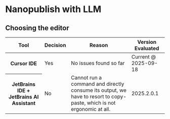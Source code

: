 # Nanopublish with LLM

## Choosing the editor

<table>
  <thead>
    <tr>
      <th>Tool</th>
      <th>Decision</th>
      <th>Reason</th>
      <th>Version Evaluated</th>
    </tr>
  </thead>
  <tbody>
    <tr>
      <th>Cursor IDE</th>
      <td>Yes</td>
      <td>No issues found so far</td>
      <td>Current @ 2025-09-18</td>
    </tr>
    <tr>
      <th>JetBrains IDE + JetBrains AI Assistant</th>
      <td>No</td>
      <td>Cannot run a command and directly consume its output, we have to resort to copy-paste, which is not ergonomic at all.</td>
      <td>2025.2.0.1</td>
    </tr>
  </tbody>  
</table>
